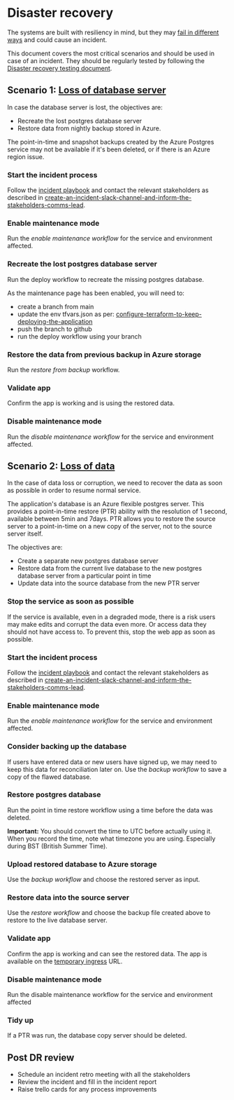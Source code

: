 # Disaster recovery

The systems are built with resiliency in mind, but they may [fail in different ways](https://technical-guidance.education.gov.uk/infrastructure/disaster-recovery/) and could cause an incident.

This document covers the most critical scenarios and should be used in case of an incident. They should be regularly tested by following the [Disaster recovery testing document](disaster-recovery-testing).

## Scenario 1: [Loss of database server](https://technical-guidance.education.gov.uk/infrastructure/disaster-recovery/#loss-of-database-instance)

In case the database server is lost, the objectives are:

- Recreate the lost postgres database server
- Restore data from nightly backup stored in Azure.

The point-in-time and snapshot backups created by the Azure Postgres service may not be available if it's been deleted, or if there is an Azure region issue.

### Start the incident process
Follow the [incident playbook](https://tech-docs.teacherservices.cloud/operating-a-service/incident-playbook.html) and contact the relevant stakeholders as described in [create-an-incident-slack-channel-and-inform-the-stakeholders-comms-lead](https://tech-docs.teacherservices.cloud/operating-a-service/incident-playbook.html#4-create-an-incident-slack-channel-and-inform-the-stakeholders-comms-lead).

### Enable maintenance mode

Run the *enable maintenance workflow* for the service and environment affected.

### Recreate the lost postgres database server

Run the deploy workflow to recreate the missing postgres database.

As the maintenance page has been enabled, you will need to:
- create a branch from main
- update the env tfvars.json as per: [configure-terraform-to-keep-deploying-the-application](https://github.com/DFE-Digital/teacher-services-cloud/blob/main/documentation/maintenance-page.md#configure-terraform-to-keep-deploying-the-application)
- push the branch to github
- run the deploy workflow using your branch

### Restore the data from previous backup in Azure storage
Run the *restore from backup* workflow.

### Validate app
Confirm the app is working and is using the restored data.

### Disable maintenance mode
Run the *disable maintenance workflow* for the service and environment affected.

## Scenario 2: [Loss of data](https://technical-guidance.education.gov.uk/infrastructure/disaster-recovery/#data-corruption)

In the case of data loss or corruption, we need to recover the data as soon as possible in order to resume normal service.

The application's database is an Azure flexible postgres server. This provides a point-in-time restore (PTR) ability with the resolution of 1 second, available between 5min and 7days. PTR allows you to restore the source server to a point-in-time on a new copy of the server, not to the source server itself.

The objectives are:
- Create a separate new postgres database server
- Restore data from the current live database to the new postgres database server from a particular point in time
- Update data into the source database from the new PTR server

### Stop the service as soon as possible
If the service is available, even in a degraded mode, there is a risk users may make edits and corrupt the data even more. Or access data they should not have access to. To prevent this, stop the web app as soon as possible.

### Start the incident process
Follow the [incident playbook](https://tech-docs.teacherservices.cloud/operating-a-service/incident-playbook.html) and contact the relevant stakeholders as described in [create-an-incident-slack-channel-and-inform-the-stakeholders-comms-lead](https://tech-docs.teacherservices.cloud/operating-a-service/incident-playbook.html#4-create-an-incident-slack-channel-and-inform-the-stakeholders-comms-lead).

### Enable maintenance mode
Run the *enable maintenance workflow* for the service and environment affected.

### Consider backing up the database
If users have entered data or new users have signed up, we may need to keep this data for reconciliation later on. Use the *backup workflow* to save a copy of the flawed database.

### Restore postgres database
Run the point in time restore workflow using a time before the data was deleted.

**Important:** You should convert the time to UTC before actually using it. When you record the time, note what timezone you are using. Especially during BST (British Summer Time).

### Upload restored database to Azure storage
Use the *backup workflow* and choose the restored server as input.

### Restore data into the source server
Use the *restore workflow* and choose the backup file created above to restore to the live database server.

### Validate app
Confirm the app is working and can see the restored data. The app is available on the [temporary ingress](maintenance-page#fail-over) URL.

### Disable maintenance mode
Run the disable maintenance workflow for the service and environment affected

### Tidy up
If a PTR was run, the database copy server should be deleted.

## Post DR review
- Schedule an incident retro meeting with all the stakeholders
- Review the incident and fill in the incident report
- Raise trello cards for any process improvements
